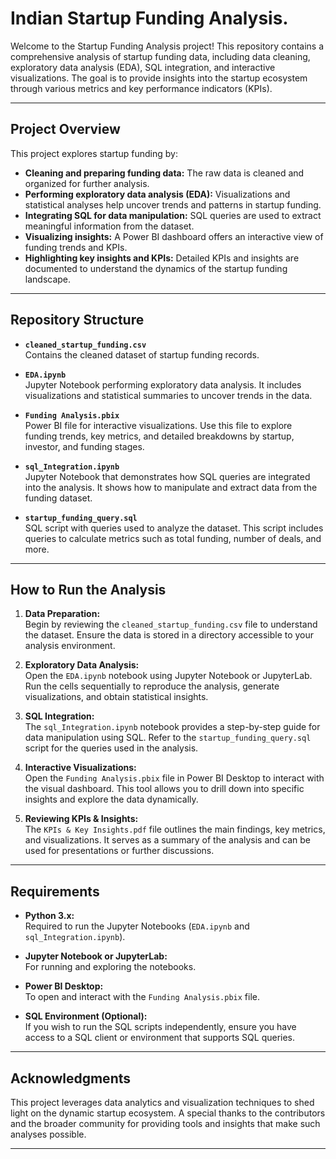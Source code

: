 # Indian Startup Funding Analysis.

Welcome to the Startup Funding Analysis project! This repository contains a comprehensive analysis of startup funding data, including data cleaning, exploratory data analysis (EDA), SQL integration, and interactive visualizations. The goal is to provide insights into the startup ecosystem through various metrics and key performance indicators (KPIs).

---

## Project Overview

This project explores startup funding by:
- **Cleaning and preparing funding data:** The raw data is cleaned and organized for further analysis.
- **Performing exploratory data analysis (EDA):** Visualizations and statistical analyses help uncover trends and patterns in startup funding.
- **Integrating SQL for data manipulation:** SQL queries are used to extract meaningful information from the dataset.
- **Visualizing insights:** A Power BI dashboard offers an interactive view of funding trends and KPIs.
- **Highlighting key insights and KPIs:** Detailed KPIs and insights are documented to understand the dynamics of the startup funding landscape.

---

## Repository Structure

- **`cleaned_startup_funding.csv`**  
  Contains the cleaned dataset of startup funding records.

- **`EDA.ipynb`**  
  Jupyter Notebook performing exploratory data analysis. It includes visualizations and statistical summaries to uncover trends in the data.

- **`Funding Analysis.pbix`**  
  Power BI file for interactive visualizations. Use this file to explore funding trends, key metrics, and detailed breakdowns by startup, investor, and funding stages.

- **`sql_Integration.ipynb`**  
  Jupyter Notebook that demonstrates how SQL queries are integrated into the analysis. It shows how to manipulate and extract data from the funding dataset.

- **`startup_funding_query.sql`**  
  SQL script with queries used to analyze the dataset. This script includes queries to calculate metrics such as total funding, number of deals, and more.

---

## How to Run the Analysis

1. **Data Preparation:**  
   Begin by reviewing the `cleaned_startup_funding.csv` file to understand the dataset. Ensure the data is stored in a directory accessible to your analysis environment.

2. **Exploratory Data Analysis:**  
   Open the `EDA.ipynb` notebook using Jupyter Notebook or JupyterLab. Run the cells sequentially to reproduce the analysis, generate visualizations, and obtain statistical insights.

3. **SQL Integration:**  
   The `sql_Integration.ipynb` notebook provides a step-by-step guide for data manipulation using SQL. Refer to the `startup_funding_query.sql` script for the queries used in the analysis.

4. **Interactive Visualizations:**  
   Open the `Funding Analysis.pbix` file in Power BI Desktop to interact with the visual dashboard. This tool allows you to drill down into specific insights and explore the data dynamically.

5. **Reviewing KPIs & Insights:**  
   The `KPIs & Key Insights.pdf` file outlines the main findings, key metrics, and visualizations. It serves as a summary of the analysis and can be used for presentations or further discussions.

---

## Requirements

- **Python 3.x:**  
  Required to run the Jupyter Notebooks (`EDA.ipynb` and `sql_Integration.ipynb`).

- **Jupyter Notebook or JupyterLab:**  
  For running and exploring the notebooks.

- **Power BI Desktop:**  
  To open and interact with the `Funding Analysis.pbix` file.

- **SQL Environment (Optional):**  
  If you wish to run the SQL scripts independently, ensure you have access to a SQL client or environment that supports SQL queries.

---

## Acknowledgments

This project leverages data analytics and visualization techniques to shed light on the dynamic startup ecosystem. A special thanks to the contributors and the broader community for providing tools and insights that make such analyses possible.

---


